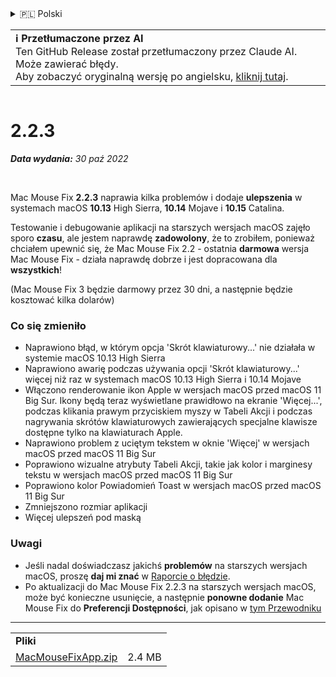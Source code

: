 <details>
<summary>🇵🇱 Polski</summary>

[🇬🇧 English (GitHub)](https://github.com/noah-nuebling/mac-mouse-fix/releases/tag/2.2.3)\
[🇦🇩 Català](https://redirect.macmousefix.com/?target=mmf-release&tag=2.2.3&locale=ca)\
[🇩🇪 Deutsch](https://redirect.macmousefix.com/?target=mmf-release&tag=2.2.3&locale=de)\
[🇪🇸 Español](https://redirect.macmousefix.com/?target=mmf-release&tag=2.2.3&locale=es)\
[🇫🇷 Français](https://redirect.macmousefix.com/?target=mmf-release&tag=2.2.3&locale=fr)\
[🇮🇩 Indonesia](https://redirect.macmousefix.com/?target=mmf-release&tag=2.2.3&locale=id)\
[🇮🇹 Italiano](https://redirect.macmousefix.com/?target=mmf-release&tag=2.2.3&locale=it)\
[🇭🇺 Magyar](https://redirect.macmousefix.com/?target=mmf-release&tag=2.2.3&locale=hu)\
[🇳🇱 Nederlands](https://redirect.macmousefix.com/?target=mmf-release&tag=2.2.3&locale=nl)\
**🇵🇱 Polski**\
[🇧🇷 Português (Brasil)](https://redirect.macmousefix.com/?target=mmf-release&tag=2.2.3&locale=pt-BR)\
[🇵🇹 Português (Portugal)](https://redirect.macmousefix.com/?target=mmf-release&tag=2.2.3&locale=pt-PT)\
[🇷🇴 Română](https://redirect.macmousefix.com/?target=mmf-release&tag=2.2.3&locale=ro)\
[🇸🇪 Svenska](https://redirect.macmousefix.com/?target=mmf-release&tag=2.2.3&locale=sv)\
[🇻🇳 Tiếng Việt](https://redirect.macmousefix.com/?target=mmf-release&tag=2.2.3&locale=vi)\
[🇹🇷 Türkçe](https://redirect.macmousefix.com/?target=mmf-release&tag=2.2.3&locale=tr)\
[🇨🇿 Čeština](https://redirect.macmousefix.com/?target=mmf-release&tag=2.2.3&locale=cs)\
[🇬🇷 Ελληνικά](https://redirect.macmousefix.com/?target=mmf-release&tag=2.2.3&locale=el)\
[🇷🇺 Русский](https://redirect.macmousefix.com/?target=mmf-release&tag=2.2.3&locale=ru)\
[🇺🇦 Українська](https://redirect.macmousefix.com/?target=mmf-release&tag=2.2.3&locale=uk)\
[🇮🇱 עברית](https://redirect.macmousefix.com/?target=mmf-release&tag=2.2.3&locale=he)\
[🇸🇦 العربية](https://redirect.macmousefix.com/?target=mmf-release&tag=2.2.3&locale=ar)\
[🇮🇳 हिन्दी](https://redirect.macmousefix.com/?target=mmf-release&tag=2.2.3&locale=hi)\
[🇹🇭 ไทย](https://redirect.macmousefix.com/?target=mmf-release&tag=2.2.3&locale=th)\
[🇨🇳 中文 (简体)](https://redirect.macmousefix.com/?target=mmf-release&tag=2.2.3&locale=zh-Hans)\
[🇨🇳 中文 (繁體)](https://redirect.macmousefix.com/?target=mmf-release&tag=2.2.3&locale=zh-Hant)\
[🇭🇰 中文（香港)](https://redirect.macmousefix.com/?target=mmf-release&tag=2.2.3&locale=zh-HK)\
[🇯🇵 日本語](https://redirect.macmousefix.com/?target=mmf-release&tag=2.2.3&locale=ja)\
[🇰🇷 한국어](https://redirect.macmousefix.com/?target=mmf-release&tag=2.2.3&locale=ko)\
[Help translate Mac Mouse Fix to different languages!](https://github.com/noah-nuebling/mac-mouse-fix/discussions/731)
</details>
<table align=><td>
<b>ℹ️ Przetłumaczone przez AI</b><br>
Ten GitHub Release został przetłumaczony przez Claude AI. Może zawierać błędy.<br>
Aby zobaczyć oryginalną wersję po angielsku, <a href="https://github.com/noah-nuebling/mac-mouse-fix/releases/tag/2.2.3">kliknij tutaj</a>.
</td></table>

<table></table>

# 2.2.3
***Data wydania:** 30 paź 2022*

<br>

Mac Mouse Fix **2.2.3** naprawia kilka problemów i dodaje **ulepszenia** w systemach macOS **10.13** High Sierra, **10.14** Mojave i **10.15** Catalina.

Testowanie i debugowanie aplikacji na starszych wersjach macOS zajęło sporo **czasu**, ale jestem naprawdę **zadowolony**, że to zrobiłem, ponieważ chciałem upewnić się, że Mac Mouse Fix 2.2 - ostatnia **darmowa** wersja Mac Mouse Fix - działa naprawdę dobrze i jest dopracowana dla **wszystkich**!

(Mac Mouse Fix 3 będzie darmowy przez 30 dni, a następnie będzie kosztować kilka dolarów)

### Co się zmieniło

- Naprawiono błąd, w którym opcja 'Skrót klawiaturowy...' nie działała w systemie macOS 10.13 High Sierra
- Naprawiono awarię podczas używania opcji 'Skrót klawiaturowy...' więcej niż raz w systemach macOS 10.13 High Sierra i 10.14 Mojave
- Włączono renderowanie ikon Apple w wersjach macOS przed macOS 11 Big Sur. Ikony będą teraz wyświetlane prawidłowo na ekranie 'Więcej...', podczas klikania prawym przyciskiem myszy w Tabeli Akcji i podczas nagrywania skrótów klawiaturowych zawierających specjalne klawisze dostępne tylko na klawiaturach Apple.
- Naprawiono problem z uciętym tekstem w oknie 'Więcej' w wersjach macOS przed macOS 11 Big Sur
- Poprawiono wizualne atrybuty Tabeli Akcji, takie jak kolor i marginesy tekstu w wersjach macOS przed macOS 11 Big Sur
- Poprawiono kolor Powiadomień Toast w wersjach macOS przed macOS 11 Big Sur
- Zmniejszono rozmiar aplikacji
- Więcej ulepszeń pod maską

### Uwagi

- Jeśli nadal doświadczasz jakichś **problemów** na starszych wersjach macOS, proszę **daj mi znać** w [Raporcie o błędzie](https://noah-nuebling.github.io/mac-mouse-fix-feedback-assistant/?type=bug-report).
- Po aktualizacji do Mac Mouse Fix 2.2.3 na starszych wersjach macOS, może być konieczne usunięcie, a następnie **ponowne dodanie** Mac Mouse Fix do **Preferencji Dostępności**, jak opisano w [tym Przewodniku](https://github.com/noah-nuebling/mac-mouse-fix/discussions/101)

---

<table align="start">
<tr>
    <td colspan=2>
        <b>Pliki</b>
    </td>
</tr>
<tr>
    <td><a href="https://github.com/noah-nuebling/mac-mouse-fix/releases/download/2.2.3/MacMouseFixApp.zip">MacMouseFixApp.zip</a></td>
    <td>2.4 MB</td>
</tr>
</table>